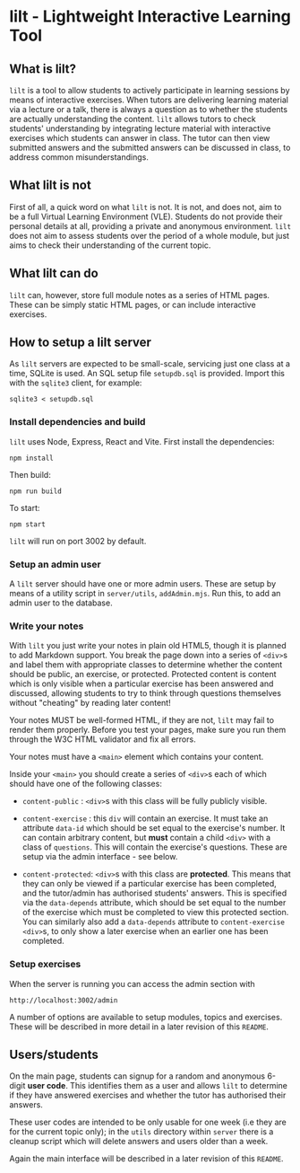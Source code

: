 # lilt - Lightweight Interactive Learning Tool

## What is lilt?

`lilt` is a tool to allow students to actively participate in learning sessions by means of interactive exercises. When tutors are delivering learning material via a lecture or a talk, there is always a question as to whether the students are actually understanding the content. `lilt` allows tutors to check students' understanding by integrating lecture material with interactive exercises which students can answer in class. The tutor can then view submitted answers and the submitted answers can be discussed in class, to address common misunderstandings.

## What lilt is not

First of all, a quick word on what `lilt` is not. It is not, and does not, aim to be a full Virtual Learning Environment (VLE). Students do not provide their personal details at all, providing a private and anonymous environment. `lilt` does not aim to assess students over the period of a whole module, but just aims to check their understanding of the current topic.


## What lilt can do

`lilt` can, however, store full module notes as a series of HTML pages. These can be simply static HTML pages, or can include interactive exercises.

## How to setup a lilt server

As `lilt` servers are expected to be small-scale, servicing just one class at a time, SQLite is used. An SQL setup file `setupdb.sql` is provided. Import this with the `sqlite3` client, for example:

```
sqlite3 < setupdb.sql
```

### Install dependencies and build

`lilt` uses Node, Express, React and Vite. First install the dependencies:

```
npm install
```

Then build:

```
npm run build
```

To start:

```
npm start
```

`lilt` will run on port 3002 by default.
 
### Setup an admin user

A `lilt` server should have one or more admin users. These are setup by means of a utility script in `server/utils`, `addAdmin.mjs`. Run this, to add an admin user to the database. 


### Write your notes

With `lilt` you just write your notes in plain old HTML5, though it is planned to add Markdown support. You break the page down into a series of `<div>`s and label them with appropriate classes to determine whether the content should be public, an exercise, or protected. Protected content is content which is only visible when a particular exercise has been answered and discussed, allowing students to try to think through questions themselves without "cheating" by reading later content!

Your notes MUST be well-formed HTML, if they are not, `lilt` may fail to render them properly. Before you test your pages, make sure you run them through the W3C HTML validator and fix all errors.

Your notes must have a `<main>` element which contains your content.

Inside your `<main>` you should create a series of `<div>`s each of which should have one of the following classes:

- `content-public` : `<div>`s with this class will be fully publicly visible.

- `content-exercise` : this `div` will contain an exercise. It must take an attribute `data-id` which should be set equal to the exercise's number. It can contain arbitrary content, but **must** contain a child `<div>` with a class of `questions`. This will contain the exercise's questions. These are setup via the admin interface - see below. 

- `content-protected`: `<div>`s with this class are **protected**. This means that they can only be viewed if a particular exercise has been completed, and the tutor/admin has authorised students' answers. This is specified via the `data-depends` attribute, which should be set equal to the number of the exercise which must be completed to view this protected section. You can similarly also add a `data-depends` attribute to `content-exercise` `<div>`s, to only show a later exercise when an earlier one has been completed.

### Setup exercises

When the server is running you can access the admin section with

```
http://localhost:3002/admin
```

A number of options are available to setup modules, topics and exercises. These will be described in more detail in a later revision of this `README`.

## Users/students

On the main page, students can signup for a random and anonymous 6-digit **user code**. This identifies them as a user and allows `lilt` to determine if they have answered exercises and whether the tutor has authorised their answers.

These user codes are intended to be only usable for one week (i.e they are for the current topic only); in the `utils` directory within `server` there is a cleanup script which will delete answers and users older than a week.

Again the main interface will be described in a later revision of this `README`.
